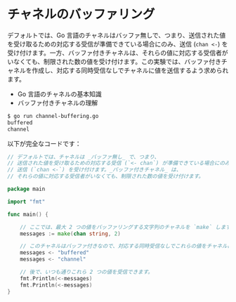 # チャネルのバッファリング

デフォルトでは、Go 言語のチャネルはバッファ無しで、つまり、送信された値を受け取るための対応する受信が準備できている場合にのみ、送信 (`chan <-`) を受け付けます。一方、バッファ付きチャネルは、それらの値に対応する受信者がいなくても、制限された数の値を受け付けます。この実験では、バッファ付きチャネルを作成し、対応する同時受信なしでチャネルに値を送信するよう求められます。

- Go 言語のチャネルの基本知識
- バッファ付きチャネルの理解

```sh
$ go run channel-buffering.go
buffered
channel
```

以下が完全なコードです：

```go
// デフォルトでは、チャネルは _バッファ無し_ で、つまり、
// 送信された値を受け取るための対応する受信 (`<- chan`) が準備できている場合にのみ、
// 送信 (`chan <-`) を受け付けます。_バッファ付きチャネル_ は、
// それらの値に対応する受信者がいなくても、制限された数の値を受け付けます。

package main

import "fmt"

func main() {

	// ここでは、最大 2 つの値をバッファリングする文字列のチャネルを `make` します。
	messages := make(chan string, 2)

	// このチャネルはバッファ付きなので、対応する同時受信なしでこれらの値をチャネルに送信できます。
	messages <- "buffered"
	messages <- "channel"

	// 後で、いつも通りこれら 2 つの値を受信できます。
	fmt.Println(<-messages)
	fmt.Println(<-messages)
}

```
